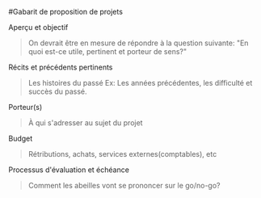 #Gabarit de proposition de projets

Aperçu et objectif

> On devrait être en mesure de répondre à la question suivante:
>"En quoi est-ce utile, pertinent et porteur de sens?"

Récits et précédents pertinents
> Les histoires du passé Ex: Les années précédentes, les difficulté et succès du passé.

Porteur(s)
> À qui s'adresser au sujet du projet

Budget 
> Rétributions, achats, services externes(comptables), etc

Processus d'évaluation et échéance
> Comment les abeilles vont se prononcer sur le go/no-go?